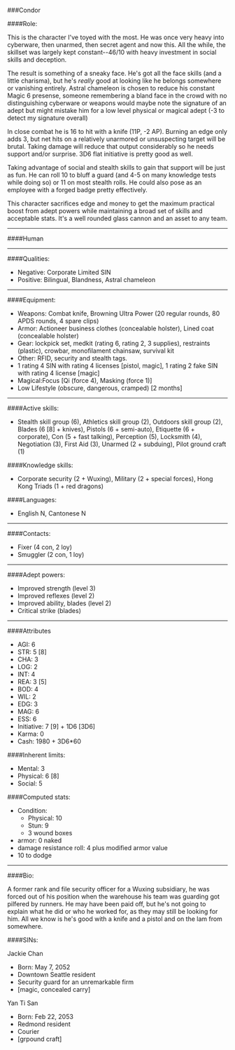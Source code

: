 ###Condor

####Role:

This is the character I've toyed with the most. He was once very heavy into cyberware, then unarmed, then secret agent and now this. All the while, the skillset was largely kept constant--46/10 with heavy investment in social skills and deception.

The result is something of a sneaky face. He's got all the face skills (and a little charisma), but he's *really* good at looking like he belongs somewhere or vanishing entirely. Astral chameleon is chosen to reduce his constant Magic 6 presense, someone remembering a bland face in the crowd with no distinguishing cyberware or weapons would maybe note the signature of an adept but might mistake him for a low level physical or magical adept (-3 to detect my signature overall)

In close combat he is 16 to hit with a knife (11P, -2 AP). Burning an edge only adds 3, but net hits on a relatively unarmored or unsuspecting target will be brutal. Taking damage will reduce that output considerably so he needs support and/or surprise. 3D6 flat initiative is pretty good as well.

Taking advantage of social and stealth skills to gain that support will be just as fun. He can roll 10 to bluff a guard (and 4-5 on many knowledge tests while doing so) or 11 on most stealth rolls. He could also pose as an employee with a forged badge pretty effectively. 

This character sacrifices edge and money to get the maximum practical boost from adept powers while maintaining a broad set of skills and acceptable stats. It's a well rounded glass cannon and an asset to any team.

____
####Human

____
####Qualities:

- Negative: Corporate Limited SIN
- Positive: Bilingual, Blandness, Astral chameleon

____
####Equipment:

- Weapons: Combat knife, Browning Ultra Power (20 regular rounds, 80 APDS rounds, 4 spare clips)
- Armor: Actioneer business clothes (concealable holster), Lined coat (concealable holster)
- Gear: lockpick set, medkit (rating 6, rating 2, 3 supplies), restraints (plastic), crowbar, monofilament chainsaw, survival kit
- Other: RFID, security and stealth tags.
- 1 rating 4 SIN with rating 4 licenses [pistol, magic], 1 rating 2 fake SIN with rating 4 license [magic]
- Magical:Focus [Qi (force 4), Masking (force 1)]
- Low Lifestyle (obscure, dangerous, cramped) [2 months]

____
####Active skills:

- Stealth skill group (6), Athletics skill group (2), Outdoors skill group (2), Blades (6 [8] + knives), Pistols (6 + semi-auto), Etiquette (6 + corporate), Con (5 + fast talking), Perception (5), Locksmith (4), Negotiation (3), First Aid (3), Unarmed (2 + subduing), Pilot ground craft (1)

####Knowledge skills:

- Corporate security (2 + Wuxing), Military (2 + special forces), Hong Kong Triads (1 + red dragons)

####Languages:

- English N, Cantonese N

____
####Contacts:

- Fixer (4 con, 2 loy)
- Smuggler (2 con, 1 loy)

____
####Adept powers:

- Improved strength (level 3)
- Improved reflexes (level 2)
- Improved ability, blades (level 2)
- Critical strike (blades)

____
####Attributes

- AGI: 6
- STR: 5 [8]
- CHA: 3
- LOG: 2
- INT: 4
- REA: 3 [5]
- BOD: 4
- WIL: 2
- EDG: 3
- MAG: 6
- ESS: 6
- Initiative: 7 [9] + 1D6 [3D6]
- Karma: 0
- Cash: 1980 + 3D6*60

####Inherent limits:

- Mental: 3
- Physical: 6 [8]
- Social: 5

####Computed stats:

- Condition:
	- Physical: 10
	- Stun: 9
	- 3 wound boxes
- armor: 0 naked
- damage resistance roll: 4 plus modified armor value
- 10 to dodge

____
####Bio:

A former rank and file security officer for a Wuxing subsidiary, he was forced out of his position when the warehouse his team was guarding got pilfered by runners. He may have been paid off, but he's not going to explain what he did or who he worked for, as they may still be looking for him. All we know is he's good with a knife and a pistol and on the lam from somewhere. 

####SINs:

Jackie Chan
- Born: May 7, 2052
- Downtown Seattle resident
- Security guard for an unremarkable firm
- [magic, concealed carry]

Yan Ti San
- Born: Feb 22, 2053
- Redmond resident
- Courier
- [grpound craft]

